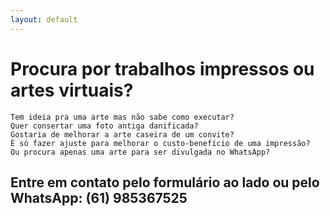 ```yaml
---
layout: default
---
```


# Procura por trabalhos impressos ou artes virtuais?

    Tem ideia pra uma arte mas não sabe como executar?
    Quer consertar uma foto antiga danificada?
    Gostaria de melhorar a arte caseira de um convite?
    É só fazer ajuste para melhorar o custo-benefício de uma impressão?
    Ou procura apenas uma arte para ser divulgada no WhatsApp?

## Entre em contato pelo formulário ao lado ou pelo WhatsApp: (61) 985367525
